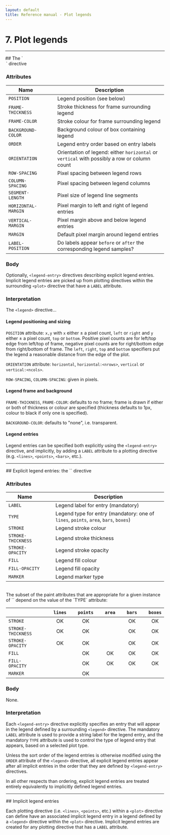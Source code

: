 ```yaml
---
layout: default
title: Reference manual - Plot legends
---
```


# 7. Plot legends

<hr>
## The `<legend>` directive

### Attributes

|Name               |&nbsp;&nbsp;&nbsp;|Description|
|-------------------|-|----------------------------|
|`POSITION`         | |Legend position (see below)|
|`FRAME-THICKNESS`  | |Stroke thickness for frame surrounding legend|
|`FRAME-COLOR`      | |Stroke colour for frame surrounding legend|
|`BACKGROUND-COLOR` | |Background colour of box containing legend|
|`ORDER`            | |Legend entry order based on entry labels|
|`ORIENTATION`      | |Orientation of legend: either `horizontal` or `vertical` with possibly a row or column count|
|`ROW-SPACING`      | |Pixel spacing between legend rows|
|`COLUMN-SPACING`   | |Pixel spacing between legend columns|
|`SEGMENT-LENGTH`   | |Pixel size of legend line segments|
|`HORIZONTAL-MARGIN`| |Pixel margin to left and right of legend entries|
|`VERTICAL-MARGIN`  | |Pixel margin above and below legend entries|
|`MARGIN`           | |Default pixel margin around legend entries|
|`LABEL-POSITION`   | |Do labels appear `before` or `after` the corresponding legend samples?|

### Body

Optionally, `<legend-entry>` directives describing explicit legend
entries.  Implicit legend entries are picked up from plotting
directives within the surrounding `<plot>` directive that have a
`LABEL` attribute.

### Interpretation

The `<legend>` directive...

#### Legend positioning and sizing

`POSITION` attribute: `x,y` with `x` either &plusmn; a pixel count,
`left` or `right` and `y` either &plusmn; a pixel count, `top` or
`bottom`.  Positive pixel counts are for left/top edge from left/top
of frame, negative pixel counts are for right/bottom edge from
right/bottom of frame.  The `left`, `right`, `top` and `bottom`
specifiers put the legend a reasonable distance from the edge of the
plot.

`ORIENTATION` attribute: `horizontal`, `horizontal:<nrows>`,
`vertical` or `vertical:<ncols>`.

`ROW-SPACING`, `COLUMN-SPACING`: given in pixels.

#### Legend frame and background

`FRAME-THICKNESS`, `FRAME-COLOR`: defaults to no frame; frame is drawn
if either or both of thickness or colour are specified (thickness
defaults to 1px, colour to black if only one is specified).

`BACKGROUND-COLOR`: defaults to "none", i.e. transparent.

#### Legend entries

Legend entries can be specified both explicitly using the
`<legend-entry>` directive, and implicitly, by adding a `LABEL`
attribute to a plotting directive (e.g. `<lines>`, `<points>`,
`<bars>`, etc.).

<hr>
## Explicit legend entries: the `<legend-entry>` directive

### Attributes

|Name              |&nbsp;&nbsp;&nbsp;|Description|
|------------------|-|----------------------------|
|`LABEL`           | |Legend label for entry (mandatory)|
|`TYPE`            | |Legend type for entry (mandatory: one of `lines`, `points`, `area`, `bars`, `boxes`)|
|`STROKE`          | |Legend stroke colour|
|`STROKE-THICKNESS`| |Legend stroke thickness|
|`STROKE-OPACITY`  | |Legend stroke opacity|
|`FILL`            | |Legend fill colour|
|`FILL-OPACITY`    | |Legend fill opacity|
|`MARKER`          | |Legend marker type|

<br>
The subset of the paint attributes that are appropriate for a given
instance of `<legend-entry>` depend on the value of the `TYPE`
attribute:

| |&nbsp;&nbsp;&nbsp;|`lines`|&nbsp;|`points`|&nbsp;|`area`|&nbsp;|`bars`|&nbsp;|`boxes`|
|------------------|-|:--:|-|:--:|-|:--:|-|:--:|-|:--:|
|`STROKE`          | | OK | | OK | |    | | OK | | OK |
|`STROKE-THICKNESS`| | OK | | OK | |    | | OK | | OK |
|`STROKE-OPACITY`  | | OK | | OK | |    | | OK | | OK |
|`FILL`            | |    | | OK | | OK | | OK | | OK |
|`FILL-OPACITY`    | |    | | OK | | OK | | OK | | OK |
|`MARKER`          | |    | | OK | |    | |    | |    |


### Body

None.

### Interpretation

Each `<legend-entry>` directive explicitly specifies an entry that
will appear in the legend defined by a surrounding `<legend>`
directive.  The mandatory `LABEL` attribute is used to provide a
string label for the legend entry, and the mandatory `TYPE` attribute
is used to control the type of legend entry that appears, based on a
selected plot type.

Unless the sort order of the legend entries is otherwise modified
using the `ORDER` attribute of the `<legend>` directive, all explicit
legend entries appear after all implicit entries in the order that
they are defined by `<legend-entry>` directives.

In all other respects than ordering, explicit legend entries are
treated entirely equivalently to implicitly defined legend entries.


<hr>
## Implicit legend entries

Each plotting directive (i.e. `<lines>`, `<points>`, etc.) within a
`<plot>` directive can define have an associated implicit legend entry
in a legend defined by a `<legend>` directive within the `<plot>`
directive.  Implicit legend entries are created for any plotting
directive that has a `LABEL` attribute.
